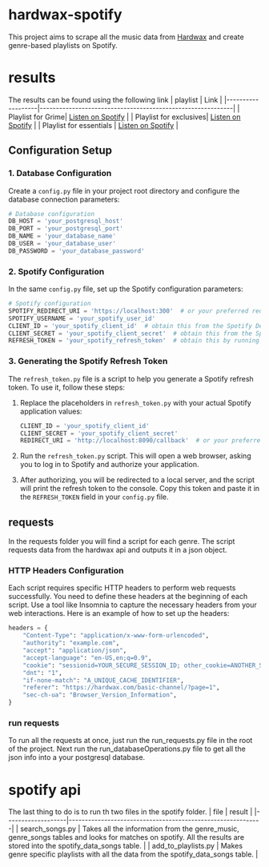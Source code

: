 # hardwax-spotify
This project aims to scrape all the music data from [Hardwax](https://hardwax.com) and create genre-based playlists on Spotify.

# results
The results can be found using the following link 
| playlist             | Link                                                       |
|-------------------|------------------------------------------------------------|
| Playlist for Grime| [Listen on Spotify](https://open.spotify.com/playlist/1YIbBAiJbS2FwFOFNOY1M9?si=4db7022f993c4e97) |
| Playlist for exclusives| [Listen on Spotify](https://open.spotify.com/playlist/3QTCit285mo6LMJDdEcpql?si=69831571da834c46) |
| Playlist for essentials | [Listen on Spotify](https://open.spotify.com/playlist/297JjaNBOxKABsLem3lDxq?si=27f6e5468991437f) |

## Configuration Setup

### 1. Database Configuration
Create a `config.py` file in your project root directory and configure the database connection parameters:

```python
# Database configuration
DB_HOST = 'your_postgresql_host'
DB_PORT = 'your_postgresql_port'
DB_NAME = 'your_database_name'
DB_USER = 'your_database_user'
DB_PASSWORD = 'your_database_password'
```

### 2. Spotify Configuration
In the same `config.py` file, set up the Spotify configuration parameters:

```python
# Spotify configuration
SPOTIFY_REDIRECT_URI = 'https://localhost:300'  # or your preferred redirect URI
SPOTIFY_USERNAME = 'your_spotify_user_id'
CLIENT_ID = 'your_spotify_client_id'  # obtain this from the Spotify Developer Dashboard
CLIENT_SECRET = 'your_spotify_client_secret'  # obtain this from the Spotify Developer Dashboard
REFRESH_TOKEN = 'your_spotify_refresh_token'  # obtain this by running refresh_token.py
```

### 3. Generating the Spotify Refresh Token
The `refresh_token.py` file is a script to help you generate a Spotify refresh token. To use it, follow these steps:

1. Replace the placeholders in `refresh_token.py` with your actual Spotify application values:

   ```python
   CLIENT_ID = 'your_spotify_client_id'
   CLIENT_SECRET = 'your_spotify_client_secret'
   REDIRECT_URI = 'http://localhost:8090/callback'  # or your preferred redirect URI
   ```

2. Run the `refresh_token.py` script. This will open a web browser, asking you to log in to Spotify and authorize your application.

3. After authorizing, you will be redirected to a local server, and the script will print the refresh token to the console. Copy this token and paste it in the `REFRESH_TOKEN` field in your `config.py` file.

## requests
In the requests folder you will find a script for each genre. The script requests data from the hardwax api and outputs it in a json object. 

### HTTP Headers Configuration
Each script requires specific HTTP headers to perform web requests successfully. You need to define these headers at the beginning of each script. Use a tool like Insomnia to capture the necessary headers from your web interactions. Here is an example of how to set up the headers:

```python
headers = {
    "Content-Type": "application/x-www-form-urlencoded",
    "authority": "example.com",
    "accept": "application/json",
    "accept-language": "en-US,en;q=0.9",
    "cookie": "sessionid=YOUR_SECURE_SESSION_ID; other_cookie=ANOTHER_SECURE_COOKIE",
    "dnt": "1",
    "if-none-match": "A_UNIQUE_CACHE_IDENTIFIER",
    "referer": "https://hardwax.com/basic-channel/?page=1",
    "sec-ch-ua": "Browser_Version_Information",
}

```
### run requests
To run all the requests at once, just run the run_requests.py file in the root of the project.
Next run the run_databaseOperations.py file to get all the json info into a your postgresql database.

# spotify api
The last thing to do is to run th two files in the spotify folder.
| file             | result                                                       |
|-------------------|------------------------------------------------------------|
| search_songs.py | Takes all the information from the genre_music, genre_songs tables and looks for matches on spotify. All the results are stored into the spotify_data_songs table. |
| add_to_playlists.py | Makes genre specific playlists with all the data from the spotify_data_songs table. |
